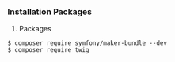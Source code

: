 ### Installation Packages


1. Packages
```
$ composer require symfony/maker-bundle --dev
$ composer require twig
```